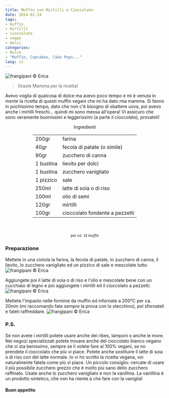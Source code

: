 ```yaml
---
title: Muffin con Mirtilli e Cioccolato
date: 2014-01-14
tags:
- muffin
- mirtilli
- cioccolato
- vegan
- dolci
categories:
- Dolce
- "Muffin, Cupcakes, Cake Pops..."
lang: it
---
```

![](header.jpg "frangipani © Erica")

> Grazie Mamma per la ricetta!

Avevo voglia di qualcosa di dolce ma avevo poco tempo e mi è venuta in mente la ricetta di questi muffin vegani che mi ha dato mia mamma. Si fanno in pochissimo tempo, dato che non c'è bisogno di sbattere uova, poi avevo anche i mirtilli freschi... quindi mi sono messa all'opera! Vi assicuro che sono veramente buonissimi e leggerissimi (a parte il cioccolato), provateli! 


<div id="wrapper" style="text-align: center">
  <div id="yourdiv" style="display: inline-block;">
    <div class="ingredients">
      <div class="ingredients-title">Ingredienti</div>
      <table>
        <tbody>
          <tr>
            <td>200gr</td>
            <td>farina</td>
          </tr>
          <tr>
            <td>40gr</td>
            <td>fecola di patate (o simile)</td>
          </tr>
          <tr>
            <td>90gr</td>
            <td>zucchero di canna</td>
          </tr>
          <tr>
            <td>1 bustina</td>
            <td>lievito per dolci</td>
          </tr>
          <tr>
            <td>1 bustina</td>
            <td>zucchero vanigliato</td>
          </tr>
          <tr>
            <td>1 pizzico</td>
            <td>sale</td>
          </tr>
          <tr>
            <td>250ml</td>
            <td>latte di soia o di riso</td>
          </tr>
          <tr>
            <td>100ml</td>
            <td>olio di semi</td>
          </tr>
          <tr>
            <td>120gr</td>
            <td>mirtilli</td>
          </tr>
          <tr>
            <td>100gr</td>
            <td>cioccolato fondente a pezzetti</td>
          </tr>
        </tbody>
      </table>
      <br></br>
      <i class="pull-right" style="font-size: 80%;">per ca. 14 muffin</i>
    </div>
  </div>
</div>


<h3>
  <font color="grey">
    <i class="fa fa-cogs"></i>
  </font> Preparazione
</h3>

Mettete in una ciotola la farina, la fecola di patate, lo zucchero di canna, il lievito, lo zucchero vanigliato ed un pizzico di sale e mescolate tutto.
![](asciutti.jpg "frangipani © Erica")

Aggiungete poi il latte di soia o di riso e l'olio e mescolate bene con un cucchiaio di legno e poi aggiungete i mirtilli ed il cioccolato a pezzetti.
![](impasto.jpg "frangipani © Erica")

Mettete l'impasto nelle formine da muffin ed infornate a 200°C per ca. 20min (mi raccomando fate sempre la prova con lo stecchino), poi sfornateli e fateli raffreddare.
![](risultato.jpg "frangipani © Erica")


<h3>
  <font color="#FFCC00">
    <i class="fa fa-lightbulb-o"></i>
  </font> P.S.
</h3>


Se non avete i mirtilli potete usare anche dei ribes, lamponi o anche le more. Nei negozi specializzati potete trovare anche del cioccolato bianco vegano che ci sta benissimo, sempre se li volete fare al 100% vegani, se no prendete il cioccolato che più vi piace. Potete anche sostituire il latte di soia o di riso con del latte normale. Io vi ho scritto la ricetta vegana, voi naturalmente fatela come più vi piace.
Un piccolo consiglio: cercate di usare il più possibile zucchero grezzo che è molto più sano dello zucchero raffinato. Usate anche lo zucchero vanigliato e non la vanillina. La vanillina è un prodotto sintetico, che non ha niente a che fare con la vaniglia! 

<h4>Buon appetito
  <font color="red">
    <i class="fa fa-smile-o"></i>
  </font>
</h4>